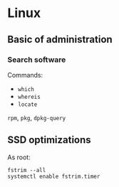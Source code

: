 # Linux

## Basic of administration
### Search software

Commands:
- `which`
- `whereis`
- `locate`

`rpm`, `pkg`, `dpkg-query`

## SSD optimizations

As root:
```
fstrim --all
systemctl enable fstrim.timer
```
